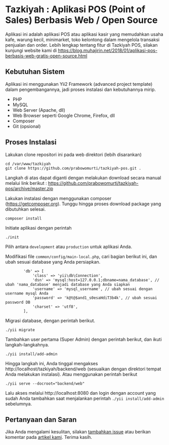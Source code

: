 Tazkiyah : Aplikasi POS (Point of Sales) Berbasis Web / Open Source
===============================

Aplikasi ini adalah aplikasi POS atau aplikasi kasir yang memudahkan usaha kafe, warung kecil, minimarket, toko kelontong dalam mengelola transaksi penjualan dan order. Lebih lengkap tentang fitur di Tazkiyah POS, silakan kunjungi website kami di https://blog.muhajirin.net/2018/01/aplikasi-pos-berbasis-web-gratis-open-source.html

Kebutuhan Sistem 
----------------

Aplikasi ini menggunakan Yii2 Framework (advanced project template) dalam pengembangannya, jadi proses instalasi dan kebutuhannya mirip. 

 - PHP
 - MySQL
 - Web Server (Apache, dll)
 - Web Browser seperti Google Chrome, Firefox, dll
 - Composer
 - Git (opsional)

Proses Instalasi
----------------

Lakukan clone repositori ini pada web direktori (lebih disarankan)
```
cd /var/www/tazkiyah
git clone https://github.com/prabowomurti/tazkiyah-pos.git .
```

Langkah di atas dapat diganti dengan melakukan download secara manual melalui link berikut : https://github.com/prabowomurti/tazkiyah-pos/archive/master.zip

Lakukan instalasi dengan menggunakan composer (https://getcomposer.org). Tunggu hingga proses download package yang dibutuhkan selesai.

```
composer install
```

Initiate aplikasi dengan perintah 
```
./init
```

Pilih antara `development` atau `production` untuk aplikasi Anda.

Modifikasi file `common/config/main-local.php`, cari bagian berikut ini, dan ubah sesuai database yang Anda persiapkan.

```
        'db' => [
            'class' => 'yii\db\Connection',
            'dsn' => 'mysql:host=127.0.0.1;dbname=nama_database', // ubah 'nama_database' menjadi database yang Anda siapkan
            'username' => 'mysql_username', // ubah sesuai dengan username mysql Anda
            'password' => 'k@t@$and1_s0esaHdiT3b4k', // ubah sesuai password DB
            'charset' => 'utf8',
        ],
```

Migrasi database, dengan perintah berikut.
```
./yii migrate
```

Tambahkan user pertama (Super Admin) dengan perintah berikut, dan ikuti langkah-langkahnya.
```
./yii install/add-admin
```

Hingga langkah ini, Anda tinggal mengakses http://localhost/tazkiyah/backend/web (sesuaikan dengan direktori tempat Anda melakukan instalasi). Atau menggunakan perintah berikut

```
./yii serve --docroot="backend/web"
```

Lalu akses melalui http://localhost:8080 dan login dengan account yang sudah Anda tambahkan saat menjalankan perintah `./yii install/add-admin` sebelumnya.

Pertanyaan dan Saran
--------------------

Jika Anda mengalami kesulitan, silakan [tambahkan issue](https://github.com/prabowomurti/tazkiyah-pos/issues/new) atau berikan komentar pada [artikel kami](https://blog.muhajirin.net/2018/01/aplikasi-pos-berbasis-web-gratis-open-source.html). Terima kasih.
